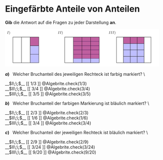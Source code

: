 <!--
version:  0.0.1

language: de

@style
input {
    text-align: center;
}

.flex-container {
    display: flex;
    flex-wrap: wrap;
    align-items: stretch;
    gap: 20px;
}

.flex-child {
    flex: 1;
    min-width: 350px;
    margin-right: 20px;
}

@media (max-width: 400px) {
    .flex-child {
        flex: 100%;
        margin-right: 0;
    }
}
@end

formula: \carry   \textcolor{red}{\scriptsize #1}
formula: \digit   \rlap{\carry{#1}}\phantom{#2}#2
formula: \permil  \text{‰}


import: https://raw.githubusercontent.com/LiaTemplates/Tikz-Jax/main/README.md

script: https://cdn.jsdelivr.net/gh/LiaTemplates/Tikz-Jax@main/dist/index.js

import: https://raw.githubusercontent.com/liaTemplates/algebrite/master/README.md

import: https://raw.githubusercontent.com/LiaTemplates/GGBScript/refs/heads/main/README.md



tags: Bruchrechnung, Zahlenverständnis, sehr leicht, sehr niedrig, Angeben

comment: Eine Fläche wurde in Bruchanteile von Bruchanteile eingefärbt unterteilt. Beantworte die Fragen dazu.

author: Martin Lommatzsch

-->




# Eingefärbte Anteile von Anteilen


**Gib** die Antwort auf die Fragen zu jeder Darstellung **an**.



<center>

<!-- style="width:750px" -->
![](https://raw.githubusercontent.com/MINT-the-GAP/Aufgabensammlung/refs/heads/main/Repetitorium/Kap2/bruch100.png)

</center>



__$a)\;\;$__ Welcher Bruchanteil des jeweiligen Rechteck ist farbig markiert?  \

<section class="flex-container">
<div class="flex-child">
<!-- data-solution-button="5"-->
__$I\;\;$__ [[  1/3  ]]
@Algebrite.check(1/3)
</div>
<div class="flex-child">
<!-- data-solution-button="5"-->
__$II\;\;$__ [[  3/4  ]]
@Algebrite.check(3/4)
</div>
<div class="flex-child">
<!-- data-solution-button="5"-->
__$III\;\;$__ [[  3/5  ]]
@Algebrite.check(3/5)
</div>
</section>

__$b)\;\;$__ Welcher Bruchanteil der farbigen Markierung ist bläulich markiert?  \

<section class="flex-container">
<div class="flex-child">
<!-- data-solution-button="5"-->
__$I\;\;$__ [[  2/3  ]]
@Algebrite.check(2/3)
</div>
<div class="flex-child">
<!-- data-solution-button="5"-->
__$II\;\;$__ [[  1/6  ]]
@Algebrite.check(1/6)
</div>
<div class="flex-child">
<!-- data-solution-button="5"-->
__$III\;\;$__ [[  3/4  ]]
@Algebrite.check(3/4)
</div>
</section>

__$c)\;\;$__ Welcher Bruchanteil der jeweiligen Rechteck ist bläulich markiert?  \

<section class="flex-container">
<div class="flex-child">
<!-- data-solution-button="5"-->
__$I\;\;$__ [[  2/9  ]]
@Algebrite.check(2/9)
</div>
<div class="flex-child">
<!-- data-solution-button="5"-->
__$II\;\;$__ [[  3/24 ]]
@Algebrite.check(3/24)
</div>
<div class="flex-child">
<!-- data-solution-button="5"-->
__$III\;\;$__ [[  9/20  ]]
@Algebrite.check(9/20)
</div>
</section>
